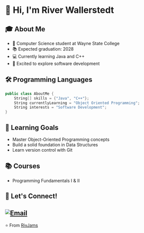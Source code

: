 # 👋 Hi, I'm River Wallerstedt

## 🎓 About Me
- 🏫 Computer Science student at Wayne State College
- 📚 Expected graduation: 2028
- 💻 Currently learning Java and C++
- 🌱 Excited to explore software development

## 🛠️ Programming Languages
```cpp
public class AboutMe {
    String[] skills = {"Java", "C++"};
    String currentlyLearning = "Object Oriented Programming";
    String interests = "Software Development";
}
```

## 🎯 Learning Goals
- Master Object-Oriented Programming concepts
- Build a solid foundation in Data Structures
- Learn version control with Git

## 📚 Courses
- Programming Fundamentals I & II
## 🤝 Let's Connect!
[![Email](https://img.shields.io/badge/Email-D14836?style=flat&logo=gmail&logoColor=white)](mailto:riwall@wsc.edu)
---
⭐️ From [RivJams](https://github.com/RivJams)
